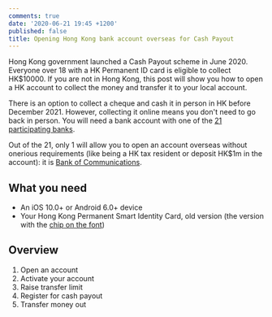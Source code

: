 ```yaml
---
comments: true
date: '2020-06-21 19:45 +1200'
published: false
title: Opening Hong Kong bank account overseas for Cash Payout
---
```

Hong Kong government launched a Cash Payout scheme in June 2020. Everyone over 18 with a HK Permanent ID card is eligible to collect HK$10000. If you are not in Hong Kong, this post will show you how to open a HK account to collect the money and transfer it to your local account.

There is an option to collect a cheque and cash it in person in HK before December 2021. However, collecting it online means you don't need to go back in person. You will need a bank account with one of the [21 participating banks](https://www.cashpayout.gov.hk/eng/faqs.html#c21). 

Out of the 21, only 1 will allow you to open an account overseas without onerious requirements (like being a HK tax resident or deposit HK$1m in the account): it is [Bank of Communications](https://www.hk.bankcomm.com/).

## What you need
- An iOS 10.0+ or Android 6.0+ device
- Your Hong Kong Permanent Smart Identity Card, old version (the version with the [chip on the font](https://www.cashpayout.gov.hk/images/id_f.jpg)) 

## Overview
1. Open an account
2. Activate your account
3. Raise transfer limit
4. Register for cash payout
5. Transfer money out


